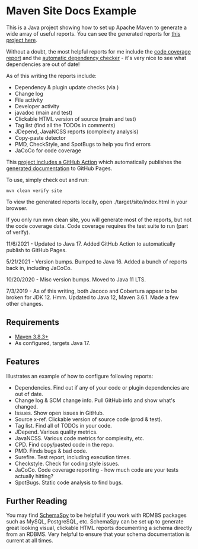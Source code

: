 # Maven Site Docs Example

This is a Java project showing how to set up Apache Maven to generate a wide array of useful reports. You can see
the generated reports for [this project here](https://wiverson.github.io/maven-site-docs-example/).

Without a doubt, the most helpful reports for me include
the [code coverage report](https://wiverson.github.io/maven-site-docs-example/jacoco/index.html) and
the [automatic dependency checker](https://wiverson.github.io/maven-site-docs-example/dependency-updates-report.html) -
it's very nice to see what dependencies are out of date!

As of this writing the reports include:

- Dependency & plugin update checks (via )
- Change log
- File activity
- Developer activity
- javadoc (main and test)
- Clickable HTML version of source (main and test)
- Tag list (find all the TODOs in comments)
- JDepend, JavaNCSS reports (complexity analysis)
- Copy-paste detector
- PMD, CheckStyle, and SpotBugs to help you find errors
- JaCoCo for code coverage

This [project includes a GitHub Action](https://github.com/wiverson/maven-site-docs-example/blob/main/.github/workflows/maven-package.yml)
which automatically publishes the [generated documentation](https://wiverson.github.io/maven-site-docs-example/) to
GitHub Pages.

To use, simply check out and run:

``mvn clean verify site
``

To view the generated reports locally, open ./target/site/index.html in your browser.

If you only run mvn clean site, you will generate most of the reports, but not the code coverage data. Code coverage
requires the test suite to run (part of verify).

11/6/2021 - Updated to Java 17. Added GitHub Action to automatically publish to GitHub Pages.

5/21/2021 - Version bumps. Bumped to Java 16. Added a bunch of reports back in, including JaCoCo.

10/20/2020 - Misc version bumps. Moved to Java 11 LTS.

7/3/2019 - As of this writing, both Jacoco and Cobertura appear to be broken for JDK 12. Hmm. Updated to Java 12, Maven
3.6.1. Made a few other changes.

## Requirements

- [Maven 3.8.3+](http://maven.apache.org/)
- As configured, targets Java 17.

## Features

Illustrates an example of how to configure following reports:

- Dependencies. Find out if any of your code or plugin dependencies are out of date.
- Change log & SCM change info. Pull GitHub info and show what's changed.
- Issues. Show open issues in GitHub.
- Source x-ref. Clickable version of source code (prod & test).
- Tag list. Find all of TODOs in your code.
- JDepend. Various quality metrics.
- JavaNCSS. Various code metrics for complexity, etc.
- CPD. Find copy/pasted code in the repo.
- PMD. Finds bugs & bad code.
- Surefire. Test report, including execution times.
- Checkstyle. Check for coding style issues.
- JaCoCo. Code coverage reporting - how much code are your tests actually hitting?
- SpotBugs. Static code analysis to find bugs.

## Further Reading

You may find [SchemaSpy](http://schemaspy.org) to be helpful if you work with RDMBS packages such as MySQL, PostgreSQL,
etc. SchemaSpy can be set up to generate great looking visual, clickable HTML reports documenting a schema directly from
an RDBMS. Very helpful to ensure that your schema documentation is current at all times.
